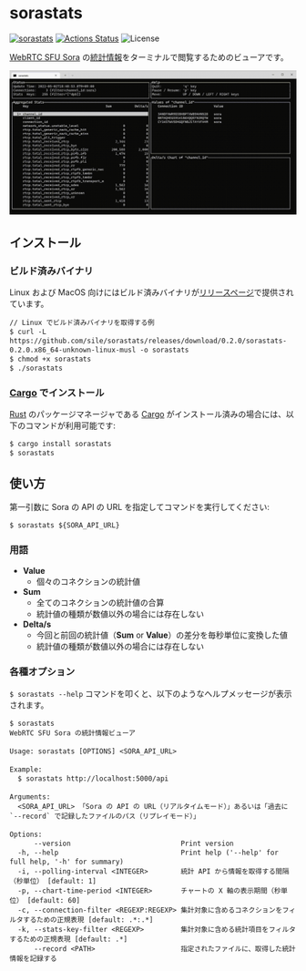 sorastats
=========

[![sorastats](https://img.shields.io/crates/v/sorastats.svg)](https://crates.io/crates/sorastats)
[![Actions Status](https://github.com/sile/sorastats/workflows/CI/badge.svg)](https://github.com/sile/sorastats/actions)
![License](https://img.shields.io/crates/l/sorastats)

[WebRTC SFU Sora] の[統計情報][統計 API]をターミナルで閲覧するためのビューアです。

![sorastats demo](sorastats.gif)

[WebRTC SFU Sora]: https://sora.shiguredo.jp/
[統計 API]: https://sora-doc.shiguredo.jp/API#dacb9c


インストール
------------

### ビルド済みバイナリ

Linux および MacOS 向けにはビルド済みバイナリが[リリースページ]で提供されています。

```console
// Linux でビルド済みバイナリを取得する例
$ curl -L https://github.com/sile/sorastats/releases/download/0.2.0/sorastats-0.2.0.x86_64-unknown-linux-musl -o sorastats
$ chmod +x sorastats
$ ./sorastats
```

[リリースページ]: https://github.com/sile/sorastats/releases

### [Cargo] でインストール

[Rust] のパッケージマネージャである [Cargo] がインストール済みの場合には、以下のコマンドが利用可能です:

```console
$ cargo install sorastats
$ sorastats
```

[Rust]: https://www.rust-lang.org/
[Cargo]: https://doc.rust-lang.org/cargo/

使い方
------

第一引数に Sora の API の URL を指定してコマンドを実行してください:

```console
$ sorastats ${SORA_API_URL}
```

### 用語

- **Value**
  - 個々のコネクションの統計値
- **Sum**
  - 全てのコネクションの統計値の合算
  - 統計値の種類が数値以外の場合には存在しない
- **Delta/s**
  - 今回と前回の統計値（**Sum** or **Value**）の差分を毎秒単位に変換した値
  - 統計値の種類が数値以外の場合には存在しない

### 各種オプション

`$ sorastats --help` コマンドを叩くと、以下のようなヘルプメッセージが表示されます。

```console
$ sorastats
WebRTC SFU Sora の統計情報ビューア

Usage: sorastats [OPTIONS] <SORA_API_URL>

Example:
  $ sorastats http://localhost:5000/api

Arguments:
  <SORA_API_URL> 「Sora の API の URL（リアルタイムモード）」あるいは「過去に `--record` で記録したファイルのパス（リプレイモード）」

Options:
      --version                           Print version
  -h, --help                              Print help ('--help' for full help, '-h' for summary)
  -i, --polling-interval <INTEGER>        統計 API から情報を取得する間隔（秒単位） [default: 1]
  -p, --chart-time-period <INTEGER>       チャートの X 軸の表示期間（秒単位） [default: 60]
  -c, --connection-filter <REGEXP:REGEXP> 集計対象に含めるコネクションをフィルタするための正規表現 [default: .*:.*]
  -k, --stats-key-filter <REGEXP>         集計対象に含める統計項目をフィルタするための正規表現 [default: .*]
      --record <PATH>                     指定されたファイルに、取得した統計情報を記録する
```
